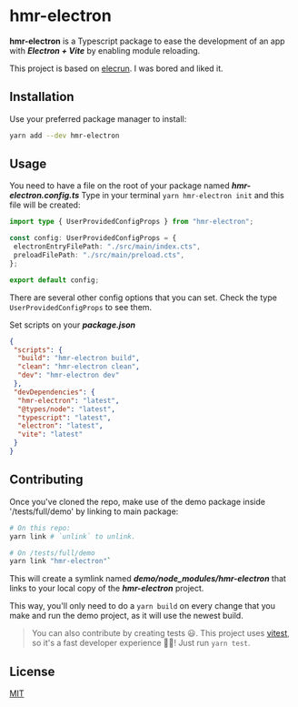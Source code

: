 # hmr-electron

__hmr-electron__ is a Typescript package to ease the development of an app with *__Electron + Vite__* by enabling module reloading.

This project is based on [elecrun](https://github.com/jctaoo/elecrun). I was bored and liked it.

## Installation

Use your preferred package manager to install:

``` sh
yarn add --dev hmr-electron
```

## Usage

You need to have a file on the root of your package named __*__hmr-electron.config.ts__*__
Type in your terminal `yarn hmr-electron init` and this file will be created:

``` ts
import type { UserProvidedConfigProps } from "hmr-electron";

const config: UserProvidedConfigProps = {
 electronEntryFilePath: "./src/main/index.cts",
 preloadFilePath: "./src/main/preload.cts",
};

export default config;
```

There are several other config options that you can set. Check the type `UserProvidedConfigProps` to see them.

Set scripts on your __*__package.json__*__

``` json
{
 "scripts": {
  "build": "hmr-electron build",
  "clean": "hmr-electron clean",
  "dev": "hmr-electron dev"
 },
 "devDependencies": {
  "hmr-electron": "latest",
  "@types/node": "latest",
  "typescript": "latest",
  "electron": "latest",
  "vite": "latest"
 }
}
```

## Contributing

Once you've cloned the repo, make use of the demo package inside '/tests/full/demo' by linking to main package:

``` sh
# On this repo:
yarn link # `unlink` to unlink.

# On /tests/full/demo
yarn link "hmr-electron"`
```

This will create a symlink named *__demo/node_modules/hmr-electron__* that links to your local copy of the *__hmr-electron__* project.

This way, you'll only need to do a `yarn build` on every change that you make and run the demo project, as it will use the newest build.

> You can also contribute by creating tests 😃. This project uses [vitest](https://vitest.dev/), so it's a fast developer experience 💙💙! Just run `yarn test`.

## License

[MIT](https://choosealicense.com/licenses/mit/)
